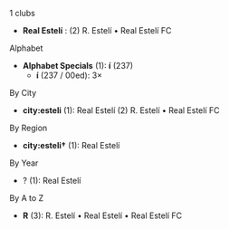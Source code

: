 1 clubs

- **Real Estelí** : (2) R. Estelí • Real Estelí FC




Alphabet

- **Alphabet Specials** (1):  **í** (237)
  - **í** (237 / 00ed): 3×




By City

- **city:esteli** (1): Real Estelí  (2) R. Estelí • Real Estelí FC




By Region

- **city:esteli†** (1):   Real Estelí




By Year

- ? (1):   Real Estelí






By A to Z

- **R** (3): R. Estelí • Real Estelí • Real Estelí FC




